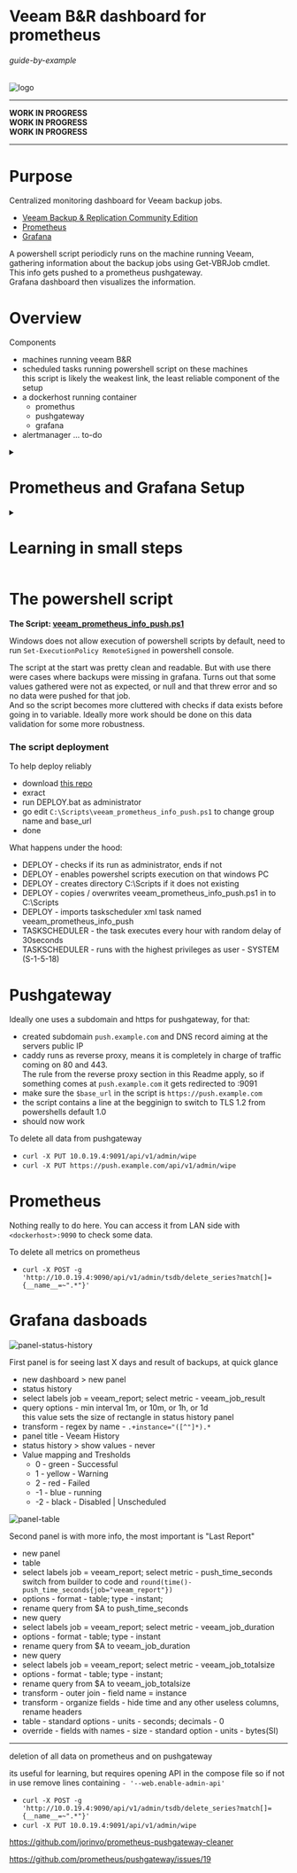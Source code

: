 # Veeam B&R dashboard for prometheus

###### guide-by-example

![logo](https://i.imgur.com/xScE6fL.png)

-----------------

**WORK IN PROGRESS**<br>
**WORK IN PROGRESS**<br>
**WORK IN PROGRESS**

---------------

# Purpose

Centralized monitoring dashboard for Veeam backup jobs.

* [Veeam Backup & Replication Community Edition](
https://www.veeam.com/virtual-machine-backup-solution-free.html)
* [Prometheus](https://prometheus.io/)
* [Grafana](https://grafana.com/)

A powershell script periodicly runs on the machine running Veeam, gathering
information about the backup jobs using Get-VBRJob cmdlet.<br>
This info gets pushed to a prometheus pushgateway.<br>
Grafana dashboard then visualizes the information.

# Overview

Components

* machines running veeam B&R
* scheduled tasks running powershell script on these machines<br>
  this script is likely the weakest link, the least reliable component of the setup
* a dockerhost running container
  * promethus
  * pushgateway
  * grafana
* alertmanager ... to-do 

<details>
<summary><h1>Prometheus and Grafana Setup</h1></summary>

# Files and directory structure

```
/home/
└── ~/
    └── docker/
        └── prometheus/
            │
            ├── grafana/
            ├── grafana-data/
            ├── prometheus-data/
            ├── .env
            ├── docker-compose.yml
            └── prometheus.yml
```

* `grafana/` - a directory containing grafanas configs and dashboards
* `grafana-data/` - a directory where grafana stores its data
* `prometheus-data/` - a directory where prometheus stores its database and data
* `.env` - a file containing environment variables for docker compose
* `docker-compose.yml` - a docker compose file, telling docker how to run the containers
* `prometheus.yml` - a configuration file for prometheus

The 3 files must be provided.</br>
The directories are created by docker compose on the first run.

# docker-compose

Three containers to spin up.</br>

* **Prometheus** - prometheus server, pulling, storing, evaluating metrics
* **Pushgateway** - service ready to receive pushed information at an open port
* **Grafana** - web UI visualization of the collected metrics
  in nice dashboards

`docker-compose.yml`
```yml
services:

  # MONITORING SYSTEM AND THE METRICS DATABASE
  prometheus:
    image: prom/prometheus:v2.39.1
    container_name: prometheus
    hostname: prometheus
    restart: unless-stopped
    user: root
    command:
      - '--config.file=/etc/prometheus/prometheus.yml'
      - '--storage.tsdb.path=/prometheus'
      - '--web.console.libraries=/etc/prometheus/console_libraries'
      - '--web.console.templates=/etc/prometheus/consoles'
      - '--storage.tsdb.retention.time=45d'
      - '--web.enable-lifecycle'
      - '--web.enable-admin-api'
    volumes:
      - ./prometheus.yml:/etc/prometheus/prometheus.yml
      - ./prometheus_data:/prometheus
    ports:
      - 9090:9090

  # WEB BASED UI VISUALISATION OF THE METRICS
  grafana:
    image: grafana/grafana:9.2.3
    container_name: grafana
    hostname: grafana
    restart: unless-stopped
    env_file: .env
    user: root
    volumes:
      - ./grafana_data:/var/lib/grafana
      - ./grafana/provisioning/dashboards:/etc/grafana/provisioning/dashboards
      - ./grafana/provisioning/datasources:/etc/grafana/provisioning/datasources
    ports:
      - 3000:3000

  pushgateway:
    image: prom/pushgateway:v1.4.3
    container_name: pushgateway
    hostname: pushgateway
    restart: unless-stopped
    command:
      - '--web.enable-admin-api'    
    ports:
      - 9091:9091

networks:
  default:
    name: $DOCKER_MY_NETWORK
    external: true
```

`.env`

```bash
# GENERAL
MY_DOMAIN=example.com
DOCKER_MY_NETWORK=caddy_net
TZ=Europe/Bratislava

# GRAFANA
GF_SECURITY_ADMIN_USER=admin
GF_SECURITY_ADMIN_PASSWORD=admin
GF_USERS_ALLOW_SIGN_UP=false

# DATE FORMATS SWITCHED TO THEN NAMES OF THE DAYS OF THE WEEK
#GF_DATE_FORMATS_INTERVAL_HOUR = dddd
#GF_DATE_FORMATS_INTERVAL_DAY = dddd
```

**All containers must be on the same network**.</br>
Which is named in the `.env` file.</br>
If one does not exist yet: `docker network create caddy_net`

# Reverse proxy

Caddy v2 is used, details
[here](https://github.com/DoTheEvo/selfhosted-apps-docker/tree/master/caddy_v2).</br>

`Caddyfile`
```
grafana.{$MY_DOMAIN} {
    reverse_proxy grafana:3000
}

push.{$MY_DOMAIN} {
    reverse_proxy pushgateway:9091
}
```

# Prometheus configuration

#### prometheus.yml

* /prometheus/**prometheus.yml**

[Official documentation.](https://prometheus.io/docs/prometheus/latest/configuration/configuration/)

A config file for prometheus, bind mounted in to prometheus container.</br>

`prometheus.yml`
```yml
global:
  scrape_interval:     15s
  evaluation_interval: 15s

# A scrape configuration containing exactly one endpoint to scrape.
scrape_configs:
  - job_name: 'pushgateway'
    scrape_interval: 60s
    honor_labels: true
    static_configs:
      - targets: ['pushgateway:9091']
```

# Grafana configuration

* first run login with admin/admin
* in Preferences > Datasources set `http://prometheus:9090` for url<br>
  save and test should be green
* once some values are pushed to prometheus, create a new dashboard...

</details>

<details>
<summary><h1>Learning in small steps</h1></summary>

what should work at this moment

* \<docker-host-ip>:3000 - grafana
* \<docker-host-ip>:9090 - prometheus 
* \<docker-host-ip>:9091 - pushgateway 

### testing how push data to pushgateway

* metrics must be floats
* for strings labels passed in url can be used 

Prometheus requires linux [line endings.](
https://github.com/prometheus/pushgateway/issues/144)<br>
The "\`n" in the `$body` is to simulate it in windows powershell.

Also in powershell the grave(backtick) character - \` 
is for [escaping stuff](https://ss64.com/ps/syntax-esc.html)<br>
Here it is used to escape new line, which allows breaking the command
in to multiple lines for readability.
It is not related to the previous issue of line endings.

`test.ps1`
```ps1
$body = "free_disk_space 32`n"

Invoke-RestMethod `
    -Method PUT `
    -Uri "http://10.0.19.4:9091/metrics/job/veeam_report/instance/PC1" `
    -Body $body
```

* in the $body we have name of the metrics - `free_disk_space`
* in the url we have two labels, job - `veeam_report` and instance - `PC1`

Heres how the data look in prometheus when executing `free_disk_space` query

![first_put](https://i.imgur.com/9G0QcuT.png)

The metrics and labels help us target the data in grafana.

* create **new dashboard**, panel
* switch type to **Status history**
* select metric - `free_disk_space`
* [query options](https://grafana.com/docs/grafana/next/panels-visualizations/query-transform-data/#query-options)
  * min interval - 1h
  * relative time - now-10h/h
* to not deal with long ugly names add transformation - Rename by regex<br>
  Match - `.+instance="([^"]*).*` - [explained](https://stackoverflow.com/questions/2013124/regex-matching-up-to-the-first-occurrence-of-a-character)<br>
  Replace - `$1`
* can also play with transparency, legend, treshold for pretty colors

should look in the end somewhat like this

![first_graph](https://i.imgur.com/DLnCWdB.png)

*extra info*<br>
[Examples.](https://prometheus.io/docs/prometheus/latest/querying/examples/)
this command deletes all metrics on prometheus, assuming api is enabled<br>
`curl -X POST -g 'http://10.0.19.4:9090/api/v1/admin/tsdb/delete_series?match[]={__name__=~".*"}'`

so now whats tested is sending data to pushgateway and visualize them in grafana

</details>

# The powershell script

**The Script: [veeam_prometheus_info_push.ps1](https://github.com/DoTheEvo/veeam-prometheus-grafana/blob/main/veeam_prometheus_info_push.ps1)**

Windows does not allow execution of powershell scripts by default,
need to run `Set-ExecutionPolicy RemoteSigned` in powershell console.

The script at the start was pretty clean and readable.
But with use there were cases where backups were missing in grafana.
Turns out that some values gathered were not as expected, or null and that threw error
and so no data were pushed for that job.<br>
And so the script becomes more cluttered with checks if data exists before
going in to variable.
Ideally more work should be done on this data validation for some more robustness.

### The script deployment

To help deploy reliably

* download [this repo](https://github.com/DoTheEvo/veeam-prometheus-grafana/archive/refs/heads/main.zip)
* exract
* run DEPLOY.bat as administrator
* go edit `C:\Scripts\veeam_prometheus_info_push.ps1` to change group name and base_url
* done

What happens under the hood:

* DEPLOY - checks if its run as administrator, ends if not
* DEPLOY - enables powershel scripts execution on that windows PC
* DEPLOY - creates directory C:\Scripts if it does not existing
* DEPLOY - copies / overwrites veeam_prometheus_info_push.ps1 in to C:\Scripts
* DEPLOY - imports taskscheduler xml task named veeam_prometheus_info_push
* TASKSCHEDULER - the task executes every hour with random delay of 30seconds
* TASKSCHEDULER - runs with the highest privileges as user - SYSTEM (S-1-5-18)


# Pushgateway

Ideally one uses a subdomain and https for pushgateway, for that:

* created subdomain `push.example.com` and DNS record aiming at the servers public IP
* caddy runs as reverse proxy, means it is completely in charge of traffic
  coming on 80 and 443.<br>
  The rule from the reverse proxy section in this Readme apply,
  so if something comes at `push.example.com` it gets redirected to <dockerhost>:9091
* make sure the `$base_url` in the script is `https://push.example.com`
* the script contains a line at the begginign to switch to TLS 1.2 from powershells
  default 1.0
* should now work

To delete all data from pushgateway

* `curl -X PUT 10.0.19.4:9091/api/v1/admin/wipe`
* `curl -X PUT https://push.example.com/api/v1/admin/wipe`

# Prometheus

Nothing really to do here.
You can access it from LAN side with `<dockerhost>:9090` to check some data.

To delete all metrics on prometheus

* `curl -X POST -g 'http://10.0.19.4:9090/api/v1/admin/tsdb/delete_series?match[]={__name__=~".*"}'`

# Grafana dasboads

![panel-status-history](https://i.imgur.com/okwj9hJ.png)

First panel is for seeing last X days and result of backups, at quick glance

* new dashboard > new panel
* status history
* select labels job = veeam_report; select metric - veeam_job_result
* query options - min interval 1m, or 10m, or 1h, or 1d<br>
  this value sets the size of rectangle in status history panel
* transform - regex by name - `.+instance="([^"]*).*`
* panel title - Veeam History
* status history > show values - never
* Value mapping and Tresholds
  * 0 - green - Successful
  * 1 - yellow - Warning
  * 2 - red - Failed
  * -1 - blue - running
  * -2 - black - Disabled | Unscheduled

![panel-table](https://i.imgur.com/THUmrWq.png)

Second panel is with more info, the most important is "Last Report"

* new panel
* table
* select labels job = veeam_report; select metric - push_time_seconds<br>
  switch from builder to code and `round(time()-push_time_seconds{job="veeam_report"})`<br>
* options - format - table; type - instant;  
* rename query from $A to push_time_seconds
* new query
* select labels job = veeam_report; select metric - veeam_job_duration
* options - format - table; type - instant
* rename query from $A to veeam_job_duration
* new query
* select labels job = veeam_report; select metric - veeam_job_totalsize
* options - format - table; type - instant;
* rename query from $A to veeam_job_totalsize
* transform - outer join - field name = instance
* transform - organize fields - hide time and any other useless columns, rename headers
* table - standard options - units - seconds; decimals - 0
* override - fields with names - size - standard option - units - bytes(SI)


-----

deletion of all data on prometheus and on pushgateway

its useful for learning, but requires opening API in the compose file
so if not in use remove lines containing `- '--web.enable-admin-api'`
      
* `curl -X POST -g 'http://10.0.19.4:9090/api/v1/admin/tsdb/delete_series?match[]={__name__=~".*"}'`
* `curl -X PUT 10.0.19.4:9091/api/v1/admin/wipe`

https://github.com/jorinvo/prometheus-pushgateway-cleaner

https://github.com/prometheus/pushgateway/issues/19
